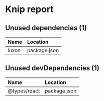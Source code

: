 # Knip report

## Unused dependencies (1)

| Name  | Location     |
|:------|:-------------|
| luxon | package.json |

## Unused devDependencies (1)

| Name         | Location     |
|:-------------|:-------------|
| @types/react | package.json |

